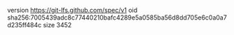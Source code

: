version https://git-lfs.github.com/spec/v1
oid sha256:7005439adc8c77440210bafc4289e5a0585ba56d8dd705e6c0a0a7d235ff484c
size 3452
